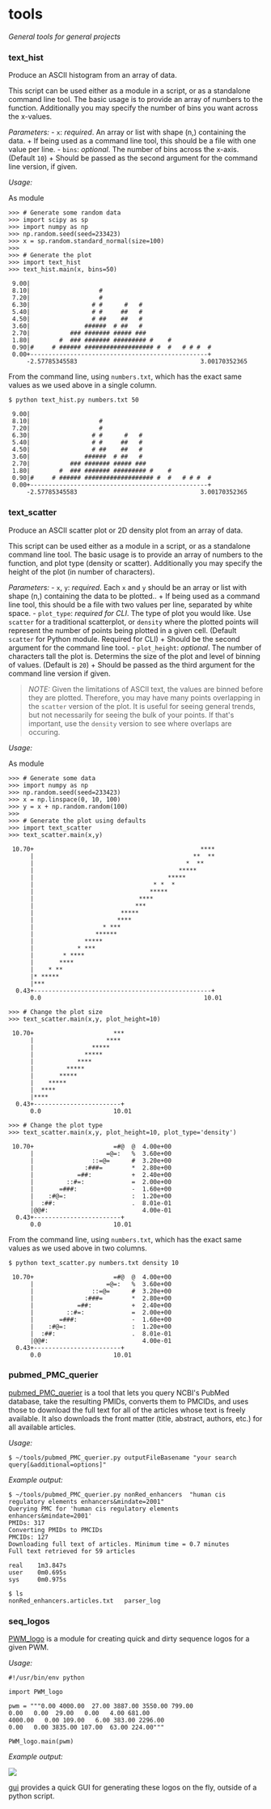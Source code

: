 # tools
*General tools for general projects*

### text_hist

Produce an ASCII histogram from an array of data.

This script can be used either as a module in a script, or as a standalone command line tool. The basic usage is to provide an array of numbers to the function. Additionally you may specify the number of bins you want across the x-values.

*Parameters:*
    - `x`: _required_. An array or list with shape (n,) containing the data. 
        + If being used as a command line tool, this should be a file with one value per line.
    - `bins`: _optional_. The number of bins across the x-axis. (Default `10`)
        + Should be passed as the second argument for the command line version, if given.

*Usage:*

As module

```
>>> # Generate some random data
>>> import scipy as sp
>>> import numpy as np
>>> np.random.seed(seed=233423)
>>> x = sp.random.standard_normal(size=100)
>>> 
>>> # Generate the plot
>>> import text_hist
>>> text_hist.main(x, bins=50)

 9.00|                                                  
 8.10|                   #                              
 7.20|                   #                              
 6.30|                 # #      #   #                   
 5.40|                 # #     ##   #                   
 4.50|                 # ##    ##   #                   
 3.60|               ######  # ##   #                   
 2.70|           ### ####### ##### ###                  
 1.80|        #  ### ####### ######### #    #           
 0.90|#     # ###### ################### #  #   # # #  #
 0.00+-------------------------------------------------+
     -2.57785345583                                  3.00170352365
```

From the command line, using `numbers.txt`, which has the exact same values as we used above in a single column.

```
$ python text_hist.py numbers.txt 50

 9.00|                                                  
 8.10|                   #                              
 7.20|                   #                              
 6.30|                 # #      #   #                   
 5.40|                 # #     ##   #                   
 4.50|                 # ##    ##   #                   
 3.60|               ######  # ##   #                   
 2.70|           ### ####### ##### ###                  
 1.80|        #  ### ####### ######### #    #           
 0.90|#     # ###### ################### #  #   # # #  #
 0.00+-------------------------------------------------+
     -2.57785345583                                  3.00170352365
```

### text_scatter

Produce an ASCII scatter plot or 2D density plot from an array of data.

This script can be used either as a module in a script, or as a standalone command line tool. The basic usage is to provide an array of numbers to the function, and plot type (density or scatter). Additionally you may specify the height of the plot (in number of characters).

*Parameters:*
    - `x`, `y`: _required_. Each `x` and `y` should be an array or list with shape (n,) containing the data to be plotted.. 
        + If being used as a command line tool, this should be a file with two values per line, separated by white space.
    - `plot_type`: _required for CLI_. The type of plot you would like. Use `scatter` for a traditional scatterplot, or `density` where the plotted points will represent the number of points being plotted in a given cell. (Default `scatter` for Python module. Required for CLI)
        + Should be the second argument for the command line tool.
    - `plot_height`: _optional_. The number of characters tall the plot is. Determins the size of the plot and level of binning of values. (Default is `20`)
        + Should be passed as the third argument for the command line version if given.

> *NOTE:* Given the limitations of ASCII text, the values 
> are binned before they are plotted. Therefore, you may 
> have many points overlapping in the `scatter` version of
> the plot. It is useful for seeing general trends, but 
> not necessarily for seeing the bulk of your points. If 
> that's important, use the `density` version to see 
> where overlaps are occuring.

*Usage:*

As module

```
>>> # Generate some data
>>> import numpy as np
>>> np.random.seed(seed=233423)
>>> x = np.linspace(0, 10, 100)
>>> y = x + np.random.random(100)
>>> 
>>> # Generate the plot using defaults
>>> import text_scatter
>>> text_scatter.main(x,y)

 10.70+                                              ****
      |                                            **  **
      |                                          *  **   
      |                                        *****     
      |                                     *****        
      |                                 * *  *           
      |                                *****             
      |                             ****                 
      |                            ***                   
      |                        *****                     
      |                       ****                       
      |                   * ***                          
      |                 ******                           
      |              *****                               
      |            * ***                                 
      |        * ****                                    
      |       ****                                       
      |    * **                                          
      |* *****                                           
      |***                                               
  0.43+-------------------------------------------------+
      0.0                                             10.01

>>> # Change the plot size
>>> text_scatter.main(x,y, plot_height=10)

 10.70+                      ***
      |                    **** 
      |                *****    
      |              *****      
      |            ****         
      |         *****           
      |       *****             
      |    *****                
      |  ****                   
      |****                     
  0.43+------------------------+
      0.0                    10.01

>>> # Change the plot type
>>> text_scatter.main(x,y, plot_height=10, plot_type='density')

 10.70+                      =#@  @  4.00e+00
      |                    =@=:   %  3.60e+00
      |                ::=@=      #  3.20e+00
      |              :###=        *  2.80e+00
      |            =##:           +  2.40e+00
      |         ::#=:             =  2.00e+00
      |       =###:               -  1.60e+00
      |    :#@=:                  :  1.20e+00
      |  :##:                     .  8.01e-01
      |@@#:                          4.00e-01
  0.43+------------------------+
      0.0                    10.01
```

From the command line, using `numbers.txt`, which has the exact same values as we used above in two columns.

```
$ python text_scatter.py numbers.txt density 10

 10.70+                      =#@  @  4.00e+00
      |                    =@=:   %  3.60e+00
      |                ::=@=      #  3.20e+00
      |              :###=        *  2.80e+00
      |            =##:           +  2.40e+00
      |         ::#=:             =  2.00e+00
      |       =###:               -  1.60e+00
      |    :#@=:                  :  1.20e+00
      |  :##:                     .  8.01e-01
      |@@#:                          4.00e-01
  0.43+------------------------+
      0.0                    10.01
```

### pubmed_PMC_querier

[pubmed_PMC_querier](https://github.com/pdeford/tools/blob/master/pubmed_PMC_querier.py) is a tool that lets you query NCBI's PubMed database, take the resulting PMIDs, converts them to PMCIDs, and uses those to download the full text for all of the articles whose text is freely available. It also downloads the front matter (title, abstract, authors, etc.) for all available articles.

*Usage:*

    $ ~/tools/pubmed_PMC_querier.py outputFileBasename "your search query[&additional=options]"

*Example output:*

    $ ~/tools/pubmed_PMC_querier.py nonRed_enhancers  "human cis regulatory elements enhancers&mindate=2001"
    Querying PMC for 'human cis regulatory elements enhancers&mindate=2001'
    PMIDs: 317
    Converting PMIDs to PMCIDs
    PMCIDs: 127
    Downloading full text of articles. Minimum time = 0.7 minutes
    Full text retrieved for 59 articles
    
    real	1m3.847s
    user	0m0.695s
    sys 	0m0.975s

    $ ls
    nonRed_enhancers.articles.txt	parser_log
    
### seq_logos

[PWM_logo](https://github.com/pdeford/tools/blob/master/seq_logos/PWM_logo.py) is a module
for creating quick and dirty sequence logos for a given PWM.

*Usage:*

```
#!/usr/bin/env python

import PWM_logo

pwm = """0.00 4000.00  27.00 3887.00 3550.00 799.00 
0.00   0.00  29.00   0.00   4.00 681.00 
4000.00   0.00 109.00   6.00 383.00 2296.00 
0.00   0.00 3835.00 107.00  63.00 224.00"""

PWM_logo.main(pwm)
```

*Example output:*

![](https://github.com/pdeford/tools/blob/master/seq_logos/logo.png)

[gui](https://github.com/pdeford/tools/blob/master/seq_logos/gui.py) provides a quick GUI 
for generating these logos on the fly, outside of a python script.
